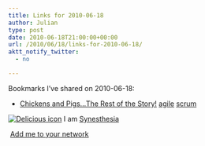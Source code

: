 ```yaml
---
title: Links for 2010-06-18
author: Julian
type: post
date: 2010-06-18T21:00:00+00:00
url: /2010/06/18/links-for-2010-06-18/
aktt_notify_twitter:
  - no

---
```

Bookmarks I&#8217;ve shared on 2010-06-18:

  * [Chickens and Pigs&#8230;The Rest of the Story!][1] 
    [agile][2] [scrum][3] </li> </ul> 
    
    <p class="deliciouslink">
      <a href="http://del.icio.us/synesthesia" title="See all my bookmarks on del.icio.us"><img src="https://www.synesthesia.co.uk/images/deliciousicon.jpg" alt="Delicious icon" /></a>&nbsp;I am <a href="http://del.icio.us/synesthesia" title="See all my bookmarks on del.icio.us">Synesthesia</a>
    </p>
    
    <p class="deliciouslink">
      <a href="http://del.icio.us/network?add=synesthesia" title="Add me to your del.icio.us network"><img src="https://www.synesthesia.co.uk/images/add.gif" alt="" /></a>&nbsp;<a href="http://del.icio.us/network?add=synesthesia" title="Add me to your del.icio.us network">Add me to your network</a>
    </p>

 [1]: http://blog.versionone.com/blog/versionone/0/0/chickens-and-pigsthe-rest-of-the-story?utm_source=twitterfeed&utm_medium=twitter&utm_campaign=Feed:+VersionOne+(VersionOne+Blog)&utm_content=Twitterrific
 [2]: http://delicious.com/synesthesia/agile
 [3]: http://delicious.com/synesthesia/scrum